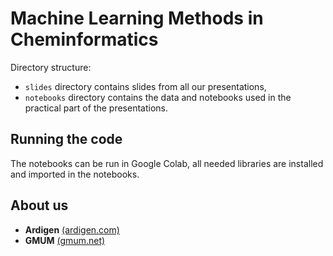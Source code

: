 # Machine Learning Methods in Cheminformatics

Directory structure:

- `slides` directory contains slides from all our presentations,
- `notebooks` directory contains the data and notebooks used in the practical part of the presentations.

## Running the code

The notebooks can be run in Google Colab, all needed libraries are installed and imported in the notebooks.

## About us

- **Ardigen** [(ardigen.com)](ardigen.com) 
- **GMUM** [(gmum.net)](gmum.net) 